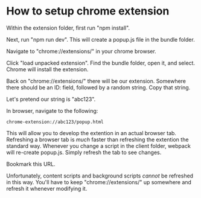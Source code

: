 # How to setup chrome extension

Within the extension folder, first run "npm install".

Next, run "npm run dev". This will create a popup.js file in the bundle folder. 

Navigate to "chrome://extensions/" in your chrome browser.

Click "load unpacked extension". Find the bundle folder, open it, and select. Chrome will install the extension. 

Back on "chrome://extensions/" there will be our extension. Somewhere there should be an ID: field, followed by a random string. Copy that string.

Let's pretend our string is "abc123".

In browser, navigate to the following:

```chrome-extension://abc123/popup.html```

This will allow you to develop the extention in an actual browser tab. Refreshing a browser tab is *much* faster than refreshing the extention the standard way. Whenever you change a script in the client folder, webpack will re-create popup.js. Simply refresh the tab to see changes.

Bookmark this URL. 

Unfortunately, content scripts and background scripts *cannot* be refreshed in this way. You'll have to keep "chrome://extensions/" up somewhere and refresh it whenever modifying it. 
